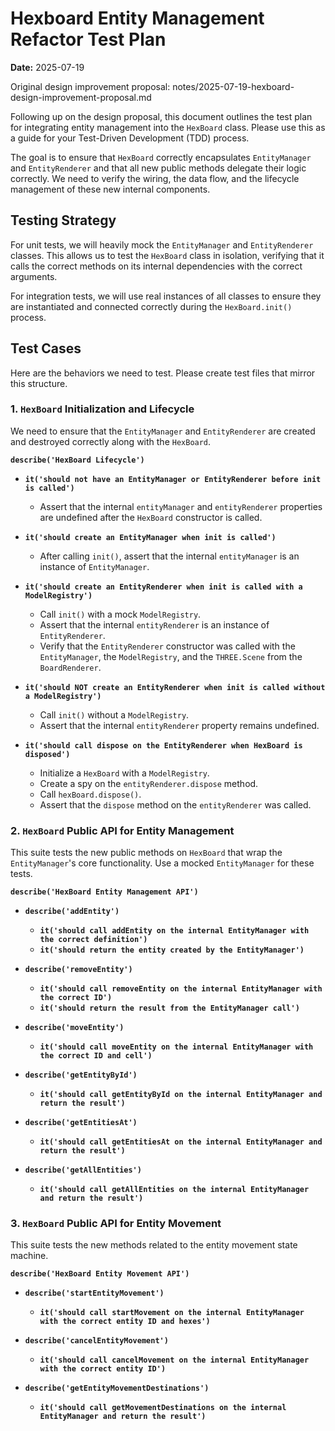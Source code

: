 # Hexboard Entity Management Refactor Test Plan

**Date:** 2025-07-19

Original design improvement proposal:
notes/2025-07-19-hexboard-design-improvement-proposal.md

Following up on the design proposal, this document outlines the test plan for
integrating entity management into the `HexBoard` class. Please use this as a
guide for your Test-Driven Development (TDD) process.

The goal is to ensure that `HexBoard` correctly encapsulates `EntityManager` and
`EntityRenderer` and that all new public methods delegate their logic correctly.
We need to verify the wiring, the data flow, and the lifecycle management of
these new internal components.

## Testing Strategy

For unit tests, we will heavily mock the `EntityManager` and `EntityRenderer`
classes. This allows us to test the `HexBoard` class in isolation, verifying
that it calls the correct methods on its internal dependencies with the correct
arguments.

For integration tests, we will use real instances of all classes to ensure they
are instantiated and connected correctly during the `HexBoard.init()` process.

## Test Cases

Here are the behaviors we need to test. Please create test files that mirror
this structure.

### 1. `HexBoard` Initialization and Lifecycle

We need to ensure that the `EntityManager` and `EntityRenderer` are created and
destroyed correctly along with the `HexBoard`.

**`describe('HexBoard Lifecycle')`**

- **`it('should not have an EntityManager or EntityRenderer before init is called')`**

  - Assert that the internal `entityManager` and `entityRenderer` properties are
    undefined after the `HexBoard` constructor is called.

- **`it('should create an EntityManager when init is called')`**

  - After calling `init()`, assert that the internal `entityManager` is an
    instance of `EntityManager`.

- **`it('should create an EntityRenderer when init is called with a ModelRegistry')`**

  - Call `init()` with a mock `ModelRegistry`.
  - Assert that the internal `entityRenderer` is an instance of
    `EntityRenderer`.
  - Verify that the `EntityRenderer` constructor was called with the
    `EntityManager`, the `ModelRegistry`, and the `THREE.Scene` from the
    `BoardRenderer`.

- **`it('should NOT create an EntityRenderer when init is called without a ModelRegistry')`**

  - Call `init()` without a `ModelRegistry`.
  - Assert that the internal `entityRenderer` property remains undefined.

- **`it('should call dispose on the EntityRenderer when HexBoard is disposed')`**
  - Initialize a `HexBoard` with a `ModelRegistry`.
  - Create a spy on the `entityRenderer.dispose` method.
  - Call `hexBoard.dispose()`.
  - Assert that the `dispose` method on the `entityRenderer` was called.

### 2. `HexBoard` Public API for Entity Management

This suite tests the new public methods on `HexBoard` that wrap the
`EntityManager`'s core functionality. Use a mocked `EntityManager` for these
tests.

**`describe('HexBoard Entity Management API')`**

- **`describe('addEntity')`**

  - **`it('should call addEntity on the internal EntityManager with the correct definition')`**
  - **`it('should return the entity created by the EntityManager')`**

- **`describe('removeEntity')`**

  - **`it('should call removeEntity on the internal EntityManager with the correct ID')`**
  - **`it('should return the result from the EntityManager call')`**

- **`describe('moveEntity')`**

  - **`it('should call moveEntity on the internal EntityManager with the correct ID and cell')`**

- **`describe('getEntityById')`**

  - **`it('should call getEntityById on the internal EntityManager and return the result')`**

- **`describe('getEntitiesAt')`**

  - **`it('should call getEntitiesAt on the internal EntityManager and return the result')`**

- **`describe('getAllEntities')`**
  - **`it('should call getAllEntities on the internal EntityManager and return the result')`**

### 3. `HexBoard` Public API for Entity Movement

This suite tests the new methods related to the entity movement state machine.

**`describe('HexBoard Entity Movement API')`**

- **`describe('startEntityMovement')`**

  - **`it('should call startMovement on the internal EntityManager with the correct entity ID and hexes')`**

- **`describe('cancelEntityMovement')`**

  - **`it('should call cancelMovement on the internal EntityManager with the correct entity ID')`**

- **`describe('getEntityMovementDestinations')`**
  - **`it('should call getMovementDestinations on the internal EntityManager and return the result')`**
